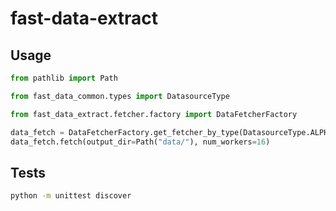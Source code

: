 # fast-data-extract

## Usage

```py
from pathlib import Path

from fast_data_common.types import DatasourceType

from fast_data_extract.fetcher.factory import DataFetcherFactory

data_fetch = DataFetcherFactory.get_fetcher_by_type(DatasourceType.ALPHAVANTAGE)
data_fetch.fetch(output_dir=Path("data/"), num_workers=16)
```

## Tests

```sh
python -m unittest discover
```
